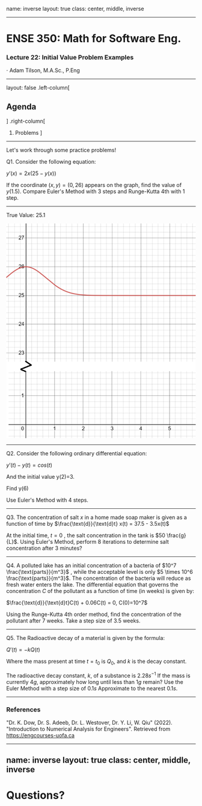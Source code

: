 name: inverse
layout: true
class: center, middle, inverse

---

# ENSE 350: Math for Software Eng.

### Lecture 22: Initial Value Problem Examples

$\cdot$ Adam Tilson, M.A.Sc., P.Eng

---

layout: false
.left-column[
  ## Agenda
]
.right-column[
1. Problems
]
---
Let's work through some practice problems!

Q1. Consider the following equation:

$y'(x)=2x(25-y(x))$

If the coordinate $(x,y) = (0, 26)$ appears on the graph, find the value of $y(1.5)$. Compare Euler's Method with 3 steps and Runge-Kutta 4th with 1 step.

---

True Value: 25.1

![](actual.png)

---

Q2. Consider the following ordinary differential equation:

$y'(t) - y(t) = cos(t)$

And the initial value y(2)=3.

Find y(6)

Use Euler's Method with 4 steps.

---

Q3. The concentration of salt $x$ in a home made soap maker is given as a function of time by
$\frac{\text{d}}{\text{d}t} x(t) = 37.5 - 3.5x(t)$

At the initial time, $t=0$ , the salt concentration in the tank is $50 \frac{g}{L}$. Using Euler's Method, perform $8$ iterations to determine salt concentration after $3$ minutes?

---

Q4. A polluted lake has an initial concentration of a bacteria of $10^7 \frac{\text{parts}}{m^3}$ , while the acceptable level is only $5 \times 10^6 \frac{\text{parts}}{m^3}$. The concentration of the bacteria will reduce as fresh water enters the lake. The differential equation that governs the concentration $C$ of the pollutant as a function of time (in weeks) is given by:

$\frac{\text{d}}{\text{d}t}C(t) + 0.06C(t) = 0, C(0)=10^7$

Using the Runge-Kutta 4th order method, find the concentration of the pollutant after $7$ weeks. Take a step size of $3.5$ weeks.

---

Q5. The Radioactive decay of a material is given by the formula:

$Q'(t)=-kQ(t)$

Where the mass present at time $t=t_0$ is $Q_0$, and $k$ is the decay constant. 

The radioactive decay constant, $k$, of a substance is $2.28 s^{-1}$ If the mass is currently $4g$, approximately how long until less than $1g$ remain? Use the Euler Method with a step size of $0.1 s$ Approximate to the nearest $0.1 s$.

---

### References

"Dr. K. Dow, Dr. S. Adeeb, Dr. L. Westover, Dr. Y. Li, W. Qiu" (2022). "Introduction to Numerical Analysis for Engineers". Retrieved from https://engcourses-uofa.ca 

---

name: inverse
layout: true
class: center, middle, inverse
---
# Questions?
